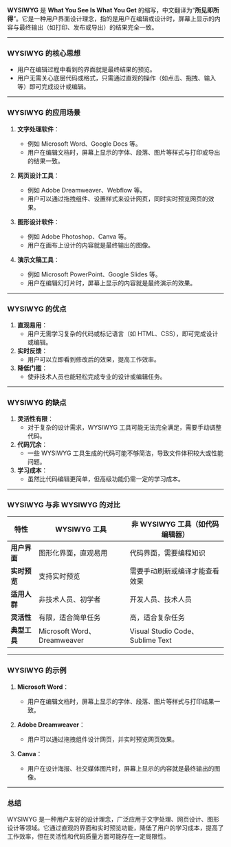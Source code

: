 ﻿
**WYSIWYG** 是 **What You See Is What You Get** 的缩写，中文翻译为“**所见即所得**”。它是一种用户界面设计理念，指的是用户在编辑或设计时，屏幕上显示的内容与最终输出（如打印、发布或导出）的结果完全一致。

---

### **WYSIWYG 的核心思想**
- 用户在编辑过程中看到的界面就是最终结果的预览。
- 用户无需关心底层代码或格式，只需通过直观的操作（如点击、拖拽、输入等）即可完成设计或编辑。

---

### **WYSIWYG 的应用场景**
1. **文字处理软件**：
   - 例如 Microsoft Word、Google Docs 等。
   - 用户在编辑文档时，屏幕上显示的字体、段落、图片等样式与打印或导出的结果一致。

2. **网页设计工具**：
   - 例如 Adobe Dreamweaver、Webflow 等。
   - 用户可以通过拖拽组件、设置样式来设计网页，同时实时预览网页的效果。

3. **图形设计软件**：
   - 例如 Adobe Photoshop、Canva 等。
   - 用户在画布上设计的内容就是最终输出的图像。

4. **演示文稿工具**：
   - 例如 Microsoft PowerPoint、Google Slides 等。
   - 用户在编辑幻灯片时，屏幕上显示的内容就是最终演示的效果。

---

### **WYSIWYG 的优点**
1. **直观易用**：
   - 用户无需学习复杂的代码或标记语言（如 HTML、CSS），即可完成设计或编辑。
2. **实时反馈**：
   - 用户可以立即看到修改后的效果，提高工作效率。
3. **降低门槛**：
   - 使非技术人员也能轻松完成专业的设计或编辑任务。

---

### **WYSIWYG 的缺点**
1. **灵活性有限**：
   - 对于复杂的设计需求，WYSIWYG 工具可能无法完全满足，需要手动调整代码。
2. **代码冗余**：
   - 一些 WYSIWYG 工具生成的代码可能不够简洁，导致文件体积较大或性能问题。
3. **学习成本**：
   - 虽然比代码编辑更简单，但高级功能仍需一定的学习成本。

---

### **WYSIWYG 与非 WYSIWYG 的对比**
| 特性                | WYSIWYG 工具                  | 非 WYSIWYG 工具（如代码编辑器） |
|---------------------|------------------------------|---------------------------------|
| **用户界面**         | 图形化界面，直观易用          | 代码界面，需要编程知识          |
| **实时预览**         | 支持实时预览                  | 需要手动刷新或编译才能查看效果  |
| **适用人群**         | 非技术人员、初学者            | 开发人员、技术人员              |
| **灵活性**           | 有限，适合简单任务            | 高，适合复杂任务                |
| **典型工具**         | Microsoft Word、Dreamweaver   | Visual Studio Code、Sublime Text|

---

### **WYSIWYG 的示例**
1. **Microsoft Word**：
   - 用户在编辑文档时，屏幕上显示的字体、段落、图片等样式与打印结果一致。

2. **Adobe Dreamweaver**：
   - 用户可以通过拖拽组件设计网页，并实时预览网页效果。

3. **Canva**：
   - 用户在设计海报、社交媒体图片时，屏幕上显示的内容就是最终输出的图像。

---

### **总结**
WYSIWYG 是一种用户友好的设计理念，广泛应用于文字处理、网页设计、图形设计等领域。它通过直观的界面和实时预览功能，降低了用户的学习成本，提高了工作效率，但在灵活性和代码质量方面可能存在一定局限性。
